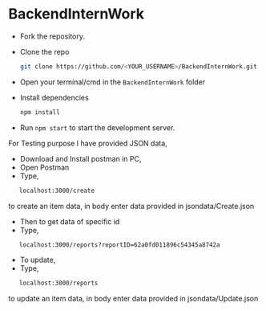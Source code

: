 ﻿# BackendInternWork

- Fork the repository.

- Clone the repo
   ```sh
   git clone https://github.com/<YOUR_USERNAME>/BackendInternWork.git
   ```

- Open your terminal/cmd in the `BackendInternWork` folder

- Install dependencies
   ```sh
   npm install
   ```

- Run `npm start` to start the development server.


For Testing purpose I have provided JSON data,

- Download and Install postman in PC,
- Open Postman
- Type,
```sh
   localhost:3000/create
```
to create an item data, in body enter data provided in jsondata/Create.json

- Then to get data of specific id
- Type, 
```sh
   localhost:3000/reports?reportID=62a0fd011896c54345a8742a
```

- To update, 
- Type, 
```sh
   localhost:3000/reports
```
to update an item data, in body enter data provided in jsondata/Update.json
